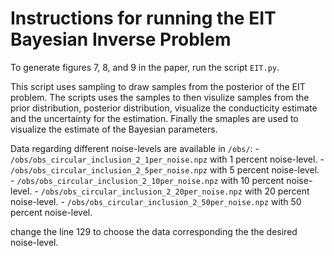 # Instructions for running the EIT Bayesian Inverse Problem

To generate figures 7, 8, and 9 in the paper, run the script `EIT.py`.
 
This script uses sampling to draw samples from the posterior of the EIT problem. The scripts uses the samples to then visulize samples from the prior distribution, posterior distribution, visualize the conducticity estimate and the uncertainty for the estimation. Finally the smaples are used to visualize the estimate of the Bayesian parameters.

Data regarding different noise-levels are available in `/obs/`:
    - `/obs/obs_circular_inclusion_2_1per_noise.npz` with 1 percent noise-level.
    - `/obs/obs_circular_inclusion_2_5per_noise.npz` with 5 percent noise-level.
    - `/obs/obs_circular_inclusion_2_10per_noise.npz` with 10 percent noise-level.
    - `/obs/obs_circular_inclusion_2_20per_noise.npz` with 20 percent noise-level.
    - `/obs/obs_circular_inclusion_2_50per_noise.npz` with 50 percent noise-level.

change the line 129 to choose the data corresponding the the desired noise-level.